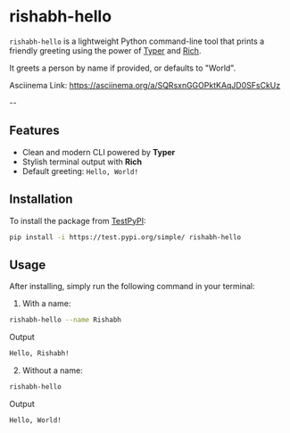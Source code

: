 # rishabh-hello

`rishabh-hello` is a lightweight Python command-line tool that prints a friendly greeting using the power of [Typer](https://typer.tiangolo.com/) and [Rich](https://rich.readthedocs.io/).

It greets a person by name if provided, or defaults to "World".

Asciinema Link: https://asciinema.org/a/SQRsxnGGOPktKAqJD0SFsCkUz

--
## Features

- Clean and modern CLI powered by **Typer**
- Stylish terminal output with **Rich**
- Default greeting: `Hello, World!`

## Installation

To install the package from [TestPyPI](https://test.pypi.org/):

```bash
pip install -i https://test.pypi.org/simple/ rishabh-hello
```

## Usage
After installing, simply run the following command in your terminal:

1. With a name:
```bash
rishabh-hello --name Rishabh
```

Output
```bash
Hello, Rishabh!
```

2. Without a name:
```bash
rishabh-hello
```

Output
```bash
Hello, World!
```
